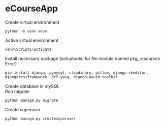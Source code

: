 # eCourseApp
Create virtual environment

	python -m venv venv
Active virtual environment

	venv\Scripts\activate
Install necessary package (setuptools: for No module named pkg_resources Error)

	pip install django, pymysql, cloudinary, pillow, django-ckeditor, djangorestframework, drf-yasg, django-oauth-toolkit
<p>Create database in mySQL<br/>
Run migrate

	python manage.py migrate
Create superuser
	
	python manage.py createsuperuser


